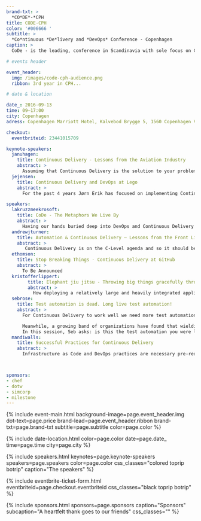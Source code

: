 ```yaml
---
brand-txt: >
  *CO*DE*-*CPH
title: CODE-CPH
color: '#006666 '
subtitle: >
  *Co*ntinuous *De*livery and *DevOps* Conference - Copenhagen
caption: >
  CoDe - is the leading, conference in Scandinavia with sole focus on Continuous Delivery and DevOp for senior executives and C-levels in general.

# events header

event_header:
  img: /images/code-cph-audience.png
  ribbon: 3rd year in CPH...

# date & location

date_: 2016-09-13
time: 09—17:00
city: Copenhagen
adress: Copenhagen Marriott Hotel, Kalvebod Brygge 5, 1560 Copenhagen V, Denmark

checkout:
  eventbriteid: 23441015709

keynote-speakers:
  januhagen:
    title: Continuous Delivery - Lessons from the Aviation Industry
    abstract: >
      Assuming that Continuous Delivery is the solution to your problems Jan will explore - through various stories - which character traits should be present in your team members if they are to build and deliver cutting edge software. He will touch on how to build such a team. A non-technical keynote for anyone who is managing, or is a member of, a team who are trying to implement continuous delivery.
  jejensen:
    title: Continuous Delivery and DevOps at Lego
    abstract: >
      For the past 4 years Jørn Erik has focused on implementing Continuous Delivery and DevOps processes and practices in development, quality and operations at Lego.

speakers:
  lakruzzmeekrosoft:
    title: CoDe - The Metaphors We Live By
    abstract: >
      Having our hands buried deep into DevOps and Continuous Delivery - "CoDe" every single day, we tend to expand our vocabulary and lingo with metaphors, proverbs and anecdotes that enables us to understand and explain our domain. Mike and Lars will cover tales in the range from Tarantino's Pulp Fiction to Indonesia's stone age population.
  andrewjturner:
    title: Automation & Continuous Delivery – Lessons from the Front Line
    abstract: >
       Continuous Delivery is on the C-Level agenda and so it should be – it’s a game changer for IT change. But how do you prioritize what to do and align your stakeholders to get the most from the opportunity? Automation provides the foundation for continuous delivery, and learning from real life customer experiences across regulated industries is an excellent way to accelerate your adoption.
  ethomson:
    title: Stop Breaking Things - Continuous Delivery at GitHub
    abstract: >
      To Be Announced
  kristofferlippert:
        title: Elephant jiu jitsu - Throwing big things gracefully through the air
        abstract: >
          How deploying a relatively large and heavily integrated application in an elegant an speedy agile fashion turned out to not be quite as easy as it seemed. Following agile and Continuous Delivery principles when working with SAP hybris is a bit like practicing jiu jitsu with an elephant - the elephant has quite an impact on the end result. But it’s not impossible...
  sebrose:
    title: Test automation is dead. Long live test automation!
    abstract: >
      For Continuous Delivery to work well we need more test automation (or to be precise, we need to do less manual testing) but each initiative seems to deliver another pile of incomprehensible, brittle, unmaintainable scripts that suck resources and deliver questionable returns. The more we chase test automation, the further away it seems to get.

      Meanwhile, a growing band of organizations have found that wielding the power of examples in workshops (where the business, the developers and the testers collaborate) is helping promote early discovery of assumptions, risks and missing requirements. What’s more, these examples are powering the creation of a ubiquitous language, helping prevent future misunderstandings. And, if that isn’t enough already, these examples can then be automated, using tools like Cucumber, to become an executable specification.
      In this session, Seb asks: is this the test automation you were looking for?
  mandiwalls:
    title: Successful Practices for Continuous Delivery
    abstract: >
      Infrastructure as Code and DevOps practices are necessary pre-requisites for safely adopting Continuous Delivery. With software becoming more and more crucial to business success in various parts of the market, speed of delivery becomes the game changer. This talk will explore some of the practices your team will need to adopt to safely move fast, continuously delivering value to your customers.



sponsors:
- chef
- dotw
- simcorp
- milestone
---
```


{% include event-main.html
background-image=page.event_header.img
dot-text=page.price
brand-lead=page.event_header.ribbon
brand-txt=page.brand-txt
subtitle=page.subtitle
color=page.color %}

{% include date-location.html
color=page.color
date=page.date_
time=page.time
city=page.city %}

{% include speakers.html
keynotes=page.keynote-speakers
speakers=page.speakers
color=page.color
css_classes="colored toprip botrip"
caption="The speakers" %}

{% include eventbrite-ticket-form.html
eventbriteid=page.checkout.eventbriteid
css_classes="black toprip botrip" %}

{% include sponsors.html
sponsors=page.sponsors
caption="Sponsors"
subcaption="A heartfelt thank goes to our friends"
css_classes="" %}
